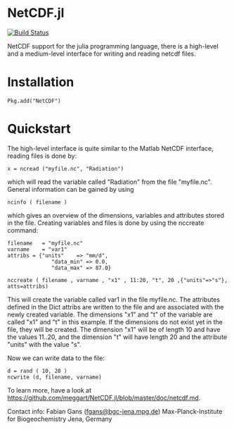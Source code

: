 NetCDF.jl
============

[![Build Status](https://travis-ci.org/meggart/NetCDF.jl.png)](https://travis-ci.org/meggart/NetCDF.jl)

NetCDF support for the julia programming language, there is a high-level and a medium-level interface for writing and reading netcdf files. 

# Installation

    Pkg.add("NetCDF")

# Quickstart

The high-level interface is quite similar to the Matlab NetCDF interface, reading files is done by:

    x = ncread ("myfile.nc", "Radiation")
    
which will read the variable called "Radiation" from the file "myfile.nc". General information can be gained by using 

    ncinfo ( filename )
    
which gives an overview of the dimensions, variables and attributes stored in the file. Creating variables and files is done by using the nccreate command:

    filename   = "myfile.nc"
    varname    = "var1"
    attribs = {"units"    => "mm/d",
    			  "data_min" => 0.0,
    			  "data_max" => 87.0}
    
    nccreate ( filename , varname , "x1" , 11:20, "t", 20 ,{"units"=>"s"}, atts=attribs)
    
This will create the variable called var1 in the file myfile.nc. The attributes defined in the Dict attribs are written to the file and are associated with the 
newly created variable. The dimensions "x1" and "t" of the variable are called "x1" and "t" in this example. If the dimensions do not exist yet in the file, 
they will be created. The dimension "x1" will be of length 10 and have the values 11..20, and the dimension "t" will have length 20 and the attribute "units"
with the value "s". 

Now we can write data to the file:

    d = rand ( 10, 20 )
    ncwrite (d, filename, varname)
    
To learn more, have a look at https://github.com/meggart/NetCDF.jl/blob/master/doc/netcdf.md. 

Contact info:
Fabian Gans (fgans@bgc-jena.mpg.de)
Max-Planck-Institute for Biogeochemistry
Jena, Germany